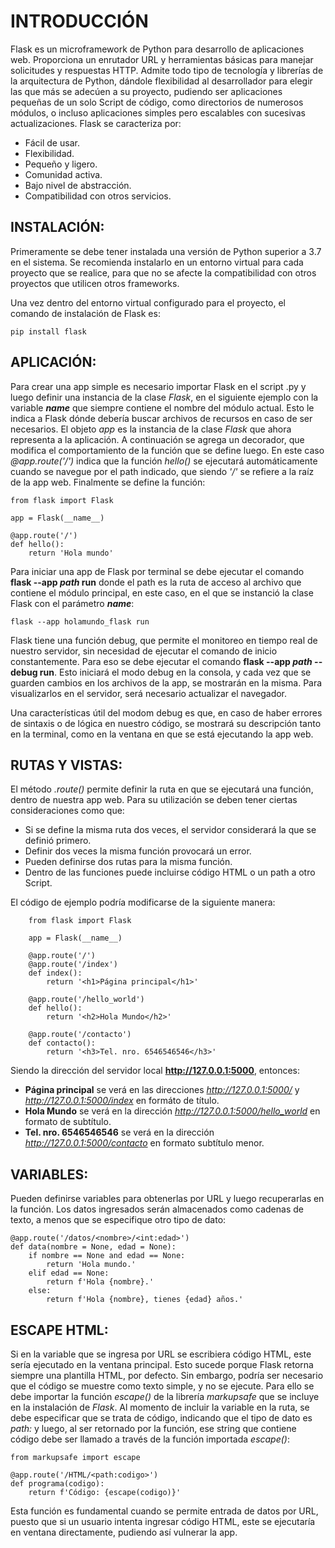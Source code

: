 # INTRODUCCIÓN
Flask es un microframework de Python para desarrollo de aplicaciones web. Proporciona un enrutador URL y herramientas básicas para manejar solicitudes y respuestas HTTP. Admite todo tipo de tecnología y librerías de la arquitectura de Python, dándole flexibilidad al desarrollador para elegir las que más se adecúen a su proyecto, pudiendo ser aplicaciones pequeñas de un solo Script de código, como directorios de numerosos módulos, o incluso aplicaciones simples pero escalables con sucesivas actualizaciones. Flask se caracteriza por:

* Fácil de usar.
* Flexibilidad.
* Pequeño y ligero.
* Comunidad activa.
* Bajo nivel de abstracción.
* Compatibilidad con otros servicios.

## INSTALACIÓN:
Primeramente se debe tener instalada una versión de Python superior a 3.7 en el sistema. Se recomienda instalarlo en un entorno virtual para cada proyecto que se realice, para que no se afecte la compatibilidad con otros proyectos que utilicen otros frameworks.

Una vez dentro del entorno virtual configurado para el proyecto, el comando de instalación de Flask es:

    pip install flask

## APLICACIÓN:
Para crear una app simple es necesario importar Flask en el script .py y luego definir una instancia de la clase *Flask*, en el siguiente ejemplo con la variable *__name__* que siempre contiene el nombre del módulo actual. Esto le indica a Flask dónde debería buscar archivos de recursos en caso de ser necesarios. El objeto *app* es la instancia de la clase *Flask* que ahora representa a la aplicación.
A continuación se agrega un decorador, que modifica el comportamiento de la función que se define luego. En este caso *@app.route('/')* indica que la función *hello()* se ejecutará automáticamente cuando se navegue por el path indicado, que siendo *'/'* se refiere a la raíz de la app web. Finalmente se define la función:

    from flask import Flask

    app = Flask(__name__)

    @app.route('/')
    def hello():
        return 'Hola mundo'

Para iniciar una app de Flask por terminal se debe ejecutar el comando **flask --app *path* run** donde el path es la ruta de acceso al archivo que contiene el módulo principal, en este caso, en el que se instanció la clase Flask con el parámetro *__name__*:

    flask --app holamundo_flask run

Flask tiene una función debug, que permite el monitoreo en tiempo real de nuestro servidor, sin necesidad de ejecutar el comando de inicio constantemente. Para eso se debe ejecutar el comando **flask --app *path* --debug run**. Esto iniciará el modo debug en la consola, y cada vez que se guarden cambios en los archivos de la app, se mostrarán en la misma. Para visualizarlos en el servidor, será necesario actualizar el navegador.

Una características útil del modom debug es que, en caso de haber errores de sintaxis o de lógica en nuestro código, se mostrará su descripción tanto en la terminal, como en la ventana en que se está ejecutando la app web.

## RUTAS Y VISTAS:
El método *.route()* permite definir la ruta en que se ejecutará una función, dentro de nuestra app web. Para su utilización se deben tener ciertas consideraciones como que:
* Si se define la misma ruta dos veces, el servidor considerará la que se definió primero.
* Definir dos veces la misma función provocará un error.
* Pueden definirse dos rutas para la misma función.
* Dentro de las funciones puede incluirse código HTML o un path a otro Script.

El código de ejemplo podría modificarse de la siguiente manera:

        from flask import Flask

        app = Flask(__name__)

        @app.route('/')
        @app.route('/index')
        def index():
            return '<h1>Página principal</h1>'

        @app.route('/hello_world')
        def hello():
            return '<h2>Hola Mundo</h2>'

        @app.route('/contacto')
        def contacto():
            return '<h3>Tel. nro. 6546546546</h3>'

Siendo la dirección del servidor local **http://127.0.0.1:5000**, entonces:

* **Página principal** se verá en las direcciones *http://127.0.0.1:5000/* y *http://127.0.0.1:5000/index* en formáto de título.
* **Hola Mundo** se verá en la dirección *http://127.0.0.1:5000/hello_world* en formato de subtítulo.
* **Tel. nro. 6546546546** se verá en la dirección *http://127.0.0.1:5000/contacto* en formato subtítulo menor.

## VARIABLES:
Pueden definirse variables para obtenerlas por URL y luego recuperarlas en la función. Los datos ingresados serán almacenados como cadenas de texto, a menos que se especifique otro tipo de dato:

    @app.route('/datos/<nombre>/<int:edad>')
    def data(nombre = None, edad = None):
        if nombre == None and edad == None:
            return 'Hola mundo.'
        elif edad == None:
            return f'Hola {nombre}.'
        else:
            return f'Hola {nombre}, tienes {edad} años.'

## ESCAPE HTML:
Si en la variable que se ingresa por URL se escribiera código HTML, este sería ejecutado en la ventana principal. Esto sucede porque Flask retorna siempre una plantilla HTML, por defecto. Sin embargo, podría ser necesario que el código se muestre como texto simple, y no se ejecute. Para ello se debe importar la función *escape()* de la librería *markupsafe* que se incluye en la instalación de *Flask*. Al momento de incluir la variable en la ruta, se debe especificar que se trata de código, indicando que el tipo de dato es *path:* y luego, al ser retornado por la función, ese string que contiene código debe ser llamado a través de la función importada *escape()*:

    from markupsafe import escape
    
    @app.route('/HTML/<path:codigo>')
    def programa(codigo):
        return f'Código: {escape(codigo)}'

Esta función es fundamental cuando se permite entrada de datos por URL, puesto que si un usuario intenta ingresar código HTML, este se ejecutaría en ventana directamente, pudiendo así vulnerar la app.